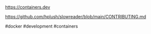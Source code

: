https://containers.dev

https://github.com/hplush/slowreader/blob/main/CONTRIBUTING.md

#docker #development #containers